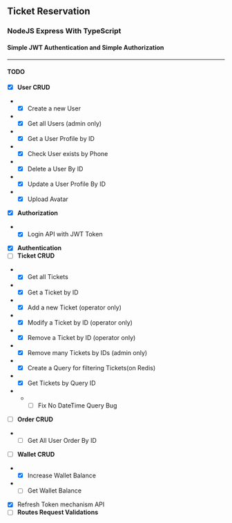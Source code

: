 ## **Ticket Reservation**

### NodeJS Express With TypeScript

#### Simple JWT Authentication and Simple Authorization

---

#### **TODO**

- [x] **User CRUD**
- - [x] Create a new User
- - [x] Get all Users (admin only)
- - [x] Get a User Profile by ID
- - [x] Check User exists by Phone
- - [x] Delete a User By ID
- - [x] Update a User Profile By ID
- - [x] Upload Avatar
- [x] **Authorization**
- - [x] Login API with JWT Token
- [x] **Authentication**
- [ ] **Ticket CRUD**
- - [x] Get all Tickets
- - [x] Get a Ticket by ID
- - [x] Add a new Ticket (operator only)
- - [x] Modify a Ticket by ID (operator only)
- - [x] Remove a Ticket by ID (operator only)
- - [x] Remove many Tickets by IDs (admin only)
- - [x] Create a Query for filtering Tickets(on Redis)
- - [x] Get Tickets by Query ID
- - - [ ] Fix No DateTime Query Bug
- [ ] **Order CRUD**
- - [ ] Get All User Order By ID
- [ ] **Wallet CRUD**
- - [x] Increase Wallet Balance
- - [ ] Get Wallet Balance
- [x] Refresh Token mechanism API
- [ ] **Routes Request Validations**
